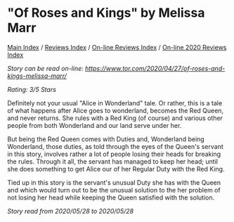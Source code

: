 # "Of Roses and Kings" by Melissa Marr

[Main Index](../../../README.md) / [Reviews Index](../../README.md) / [On-line Reviews Index](../README.md) / [On-line 2020 Reviews Index](README.md)

*Story can be read on-line: <https://www.tor.com/2020/04/27/of-roses-and-kings-melissa-marr/>*

*Rating: 3/5 Stars*

Definitely not your usual "Alice in Wonderland" tale. Or rather, this is a tale of what happens after Alice goes to wonderland, becomes the Red Queen, and never returns. She rules with a Red King (of course) and various other people from both Wonderland and our land serve under her.

But being the Red Queen comes with Duties and, Wonderland being Wonderland, those duties, as told through the eyes of the Queen's servant in this story, involves rather a lot of people losing their heads for breaking the rules. Through it all, the servant has managed to keep her head; until she does something to get Alice our of her Regular Duty with the Red King.

Tied up in this story is the servant's unusual Duty she has with the Queen and which would turn out to be the unusual solution to the her problem of not losing her head while keeping the Queen satisfied with the solution.

*Story read from 2020/05/28 to 2020/05/28*
